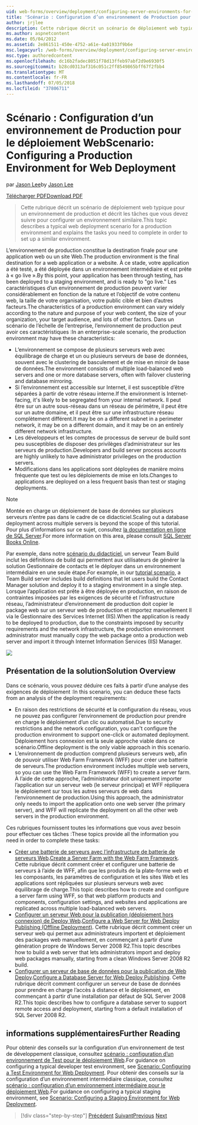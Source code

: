 ```yaml
---
uid: web-forms/overview/deployment/configuring-server-environments-for-web-deployment/scenario-configuring-a-production-environment-for-web-deployment
title: 'Scénario : Configuration d’un environnement de Production pour le déploiement Web | Microsoft Docs'
author: jrjlee
description: Cette rubrique décrit un scénario de déploiement web typique pour un environnement de production et décrit les tâches que vous devez suivre pour configurer un texte similaire...
ms.author: aspnetcontent
ms.date: 05/04/2012
ms.assetid: 2e861511-450e-4752-a61e-4a01933f9b6e
msc.legacyurl: /web-forms/overview/deployment/configuring-server-environments-for-web-deployment/scenario-configuring-a-production-environment-for-web-deployment
msc.type: authoredcontent
ms.openlocfilehash: dc16b2fadec8051f78d13ffeb97abf2d9e6930f5
ms.sourcegitcommit: b28cd0313af316c051c2ff8549865bff67f2fbb4
ms.translationtype: MT
ms.contentlocale: fr-FR
ms.lasthandoff: 07/05/2018
ms.locfileid: "37806711"
---
```

<a name="scenario-configuring-a-production-environment-for-web-deployment"></a><span data-ttu-id="df93f-103">Scénario : Configuration d’un environnement de Production pour le déploiement Web</span><span class="sxs-lookup"><span data-stu-id="df93f-103">Scenario: Configuring a Production Environment for Web Deployment</span></span>
====================
<span data-ttu-id="df93f-104">par [Jason Lee](https://github.com/jrjlee)</span><span class="sxs-lookup"><span data-stu-id="df93f-104">by [Jason Lee](https://github.com/jrjlee)</span></span>

[<span data-ttu-id="df93f-105">Télécharger PDF</span><span class="sxs-lookup"><span data-stu-id="df93f-105">Download PDF</span></span>](https://msdnshared.blob.core.windows.net/media/MSDNBlogsFS/prod.evol.blogs.msdn.com/CommunityServer.Blogs.Components.WeblogFiles/00/00/00/63/56/8130.DeployingWebAppsInEnterpriseScenarios.pdf)

> <span data-ttu-id="df93f-106">Cette rubrique décrit un scénario de déploiement web typique pour un environnement de production et décrit les tâches que vous devez suivre pour configurer un environnement similaire.</span><span class="sxs-lookup"><span data-stu-id="df93f-106">This topic describes a typical web deployment scenario for a production environment and explains the tasks you need to complete in order to set up a similar environment.</span></span>


<span data-ttu-id="df93f-107">L’environnement de production constitue la destination finale pour une application web ou un site Web.</span><span class="sxs-lookup"><span data-stu-id="df93f-107">The production environment is the final destination for a web application or a website.</span></span> <span data-ttu-id="df93f-108">À ce stade, votre application a été testé, a été déployée dans un environnement intermédiaire et est prête à « go live ».</span><span class="sxs-lookup"><span data-stu-id="df93f-108">By this point, your application has been through testing, has been deployed to a staging environment, and is ready to "go live."</span></span> <span data-ttu-id="df93f-109">Les caractéristiques d’un environnement de production peuvent varier considérablement en fonction de la nature et l’objectif de votre contenu web, la taille de votre organisation, votre public cible et bien d’autres facteurs.</span><span class="sxs-lookup"><span data-stu-id="df93f-109">The characteristics of a production environment can vary widely according to the nature and purpose of your web content, the size of your organization, your target audience, and lots of other factors.</span></span> <span data-ttu-id="df93f-110">Dans un scénario de l’échelle de l’entreprise, l’environnement de production peut avoir ces caractéristiques :</span><span class="sxs-lookup"><span data-stu-id="df93f-110">In an enterprise-scale scenario, the production environment may have these characteristics:</span></span>

- <span data-ttu-id="df93f-111">L’environnement se compose de plusieurs serveurs web avec équilibrage de charge et un ou plusieurs serveurs de base de données, souvent avec le clustering de basculement et de mise en miroir de base de données.</span><span class="sxs-lookup"><span data-stu-id="df93f-111">The environment consists of multiple load-balanced web servers and one or more database servers, often with failover clustering and database mirroring.</span></span>
- <span data-ttu-id="df93f-112">Si l’environnement est accessible sur Internet, il est susceptible d’être séparées à partir de votre réseau interne.</span><span class="sxs-lookup"><span data-stu-id="df93f-112">If the environment is Internet-facing, it's likely to be segregated from your internal network.</span></span> <span data-ttu-id="df93f-113">Il peut être sur un autre sous-réseau dans un réseau de périmètre, il peut être sur un autre domaine, et il peut être sur une infrastructure réseau complètement différent.</span><span class="sxs-lookup"><span data-stu-id="df93f-113">It may be on a different subnet in a perimeter network, it may be on a different domain, and it may be on an entirely different network infrastructure.</span></span>
- <span data-ttu-id="df93f-114">Les développeurs et les comptes de processus de serveur de build sont peu susceptibles de disposer des privilèges d’administrateur sur les serveurs de production.</span><span class="sxs-lookup"><span data-stu-id="df93f-114">Developers and build server process accounts are highly unlikely to have administrator privileges on the production servers.</span></span>
- <span data-ttu-id="df93f-115">Modifications dans les applications sont déployées de manière moins fréquente que test ou les déploiements de mise en lots.</span><span class="sxs-lookup"><span data-stu-id="df93f-115">Changes to applications are deployed on a less frequent basis than test or staging deployments.</span></span>

> [!NOTE]
> <span data-ttu-id="df93f-116">Montée en charge un déploiement de base de données sur plusieurs serveurs n’entre pas dans le cadre de ce didacticiel.</span><span class="sxs-lookup"><span data-stu-id="df93f-116">Scaling out a database deployment across multiple servers is beyond the scope of this tutorial.</span></span> <span data-ttu-id="df93f-117">Pour plus d’informations sur ce sujet, consultez [la documentation en ligne de SQL Server](https://technet.microsoft.com/library/ms130214.aspx).</span><span class="sxs-lookup"><span data-stu-id="df93f-117">For more information on this area, please consult [SQL Server Books Online](https://technet.microsoft.com/library/ms130214.aspx).</span></span>


<span data-ttu-id="df93f-118">Par exemple, dans notre [scénario du didacticiel](../deploying-web-applications-in-enterprise-scenarios/enterprise-web-deployment-scenario-overview.md), un serveur Team Build inclut les définitions de build qui permettent aux utilisateurs de générer la solution Gestionnaire de contacts et le déployer dans un environnement intermédiaire en une seule étape.</span><span class="sxs-lookup"><span data-stu-id="df93f-118">For example, in our [tutorial scenario](../deploying-web-applications-in-enterprise-scenarios/enterprise-web-deployment-scenario-overview.md), a Team Build server includes build definitions that let users build the Contact Manager solution and deploy it to a staging environment in a single step.</span></span> <span data-ttu-id="df93f-119">Lorsque l’application est prête à être déployée en production, en raison de contraintes imposées par les exigences de sécurité et l’infrastructure réseau, l’administrateur d’environnement de production doit copier le package web sur un serveur web de production et importez manuellement Il via le Gestionnaire des Services Internet (IIS).</span><span class="sxs-lookup"><span data-stu-id="df93f-119">When the application is ready to be deployed to production, due to the constraints imposed by security requirements and the network infrastructure, the production environment administrator must manually copy the web package onto a production web server and import it through Internet Information Services (IIS) Manager.</span></span>

![](scenario-configuring-a-production-environment-for-web-deployment/_static/image1.png)

## <a name="solution-overview"></a><span data-ttu-id="df93f-120">Présentation de la solution</span><span class="sxs-lookup"><span data-stu-id="df93f-120">Solution Overview</span></span>

<span data-ttu-id="df93f-121">Dans ce scénario, vous pouvez déduire ces faits à partir d’une analyse des exigences de déploiement :</span><span class="sxs-lookup"><span data-stu-id="df93f-121">In this scenario, you can deduce these facts from an analysis of the deployment requirements:</span></span>

- <span data-ttu-id="df93f-122">En raison des restrictions de sécurité et la configuration du réseau, vous ne pouvez pas configurer l’environnement de production pour prendre en charge le déploiement d’un clic ou automatisé.</span><span class="sxs-lookup"><span data-stu-id="df93f-122">Due to security restrictions and the network configuration, you can't configure the production environment to support one-click or automated deployment.</span></span> <span data-ttu-id="df93f-123">Déploiement hors connexion est la seule approche viable dans ce scénario.</span><span class="sxs-lookup"><span data-stu-id="df93f-123">Offline deployment is the only viable approach in this scenario.</span></span>
- <span data-ttu-id="df93f-124">L’environnement de production comprend plusieurs serveurs web, afin de pouvoir utiliser Web Farm Framework (WFF) pour créer une batterie de serveurs.</span><span class="sxs-lookup"><span data-stu-id="df93f-124">The production environment includes multiple web servers, so you can use the Web Farm Framework (WFF) to create a server farm.</span></span> <span data-ttu-id="df93f-125">À l’aide de cette approche, l’administrateur doit uniquement importer l’application sur un serveur web (le serveur principal) et WFF répliquera le déploiement sur tous les autres serveurs de web dans l’environnement de production.</span><span class="sxs-lookup"><span data-stu-id="df93f-125">Using this approach, the administrator only needs to import the application onto one web server (the primary server), and WFF will replicate the deployment on all the other web servers in the production environment.</span></span>

<span data-ttu-id="df93f-126">Ces rubriques fournissent toutes les informations que vous avez besoin pour effectuer ces tâches :</span><span class="sxs-lookup"><span data-stu-id="df93f-126">These topics provide all the information you need in order to complete these tasks:</span></span>

- <span data-ttu-id="df93f-127">[Créer une batterie de serveurs avec l’infrastructure de batterie de serveurs Web](configuring-a-database-server-for-web-deploy-publishing.md).</span><span class="sxs-lookup"><span data-stu-id="df93f-127">[Create a Server Farm with the Web Farm Framework](configuring-a-database-server-for-web-deploy-publishing.md).</span></span> <span data-ttu-id="df93f-128">Cette rubrique décrit comment créer et configurer une batterie de serveurs à l’aide de WFF, afin que les produits de la plate-forme web et les composants, les paramètres de configuration et les sites Web et les applications sont répliquées sur plusieurs serveurs web avec équilibrage de charge.</span><span class="sxs-lookup"><span data-stu-id="df93f-128">This topic describes how to create and configure a server farm using WFF, so that web platform products and components, configuration settings, and websites and applications are replicated across multiple load-balanced web servers.</span></span>
- <span data-ttu-id="df93f-129">[Configurer un serveur Web pour la publication (déploiement hors connexion) de Deploy Web](configuring-a-web-server-for-web-deploy-publishing-offline-deployment.md).</span><span class="sxs-lookup"><span data-stu-id="df93f-129">[Configure a Web Server for Web Deploy Publishing (Offline Deployment)](configuring-a-web-server-for-web-deploy-publishing-offline-deployment.md).</span></span> <span data-ttu-id="df93f-130">Cette rubrique décrit comment créer un serveur web qui permet aux administrateurs importent et déploiement des packages web manuellement, en commençant à partir d’une génération propre de Windows Server 2008 R2.</span><span class="sxs-lookup"><span data-stu-id="df93f-130">This topic describes how to build a web server that lets administrators import and deploy web packages manually, starting from a clean Windows Server 2008 R2 build.</span></span>
- <span data-ttu-id="df93f-131">[Configurer un serveur de base de données pour la publication de Web Deploy](configuring-a-database-server-for-web-deploy-publishing.md).</span><span class="sxs-lookup"><span data-stu-id="df93f-131">[Configure a Database Server for Web Deploy Publishing](configuring-a-database-server-for-web-deploy-publishing.md).</span></span> <span data-ttu-id="df93f-132">Cette rubrique décrit comment configurer un serveur de base de données pour prendre en charge l’accès à distance et le déploiement, en commençant à partir d’une installation par défaut de SQL Server 2008 R2.</span><span class="sxs-lookup"><span data-stu-id="df93f-132">This topic describes how to configure a database server to support remote access and deployment, starting from a default installation of SQL Server 2008 R2.</span></span>

## <a name="further-reading"></a><span data-ttu-id="df93f-133">informations supplémentaires</span><span class="sxs-lookup"><span data-stu-id="df93f-133">Further Reading</span></span>

<span data-ttu-id="df93f-134">Pour obtenir des conseils sur la configuration d’un environnement de test de développement classique, consultez [scénario : configuration d’un environnement de Test pour le déploiement Web](scenario-configuring-a-test-environment-for-web-deployment.md).</span><span class="sxs-lookup"><span data-stu-id="df93f-134">For guidance on configuring a typical developer test environment, see [Scenario: Configuring a Test Environment for Web Deployment](scenario-configuring-a-test-environment-for-web-deployment.md).</span></span> <span data-ttu-id="df93f-135">Pour obtenir des conseils sur la configuration d’un environnement intermédiaire classique, consultez [scénario : configuration d’un environnement intermédiaire pour le déploiement Web](scenario-configuring-a-staging-environment-for-web-deployment.md).</span><span class="sxs-lookup"><span data-stu-id="df93f-135">For guidance on configuring a typical staging environment, see [Scenario: Configuring a Staging Environment for Web Deployment](scenario-configuring-a-staging-environment-for-web-deployment.md).</span></span>

> [!div class="step-by-step"]
> <span data-ttu-id="df93f-136">[Précédent](scenario-configuring-a-staging-environment-for-web-deployment.md)
> [Suivant](configuring-a-web-server-for-web-deploy-publishing-remote-agent.md)</span><span class="sxs-lookup"><span data-stu-id="df93f-136">[Previous](scenario-configuring-a-staging-environment-for-web-deployment.md)
[Next](configuring-a-web-server-for-web-deploy-publishing-remote-agent.md)</span></span>
